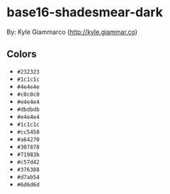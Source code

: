 # base16-shadesmear-dark

By: Kyle Giammarco (http://kyle.giammar.co)

## Colors

* `#232323`
* `#1c1c1c`
* `#4e4e4e`
* `#c0c0c0`
* `#e4e4e4`
* `#dbdbdb`
* `#e4e4e4`
* `#1c1c1c`
* `#cc5450`
* `#a64270`
* `#307878`
* `#71983b`
* `#c57d42`
* `#376388`
* `#d7ab54`
* `#6d6d6d`
